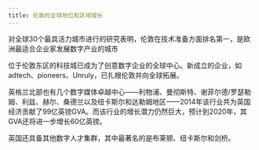 ```yaml
---
title: 伦敦的全球地位和区域增长
---
```


对全球30个最具活力城市进行的研究表明，伦敦在技术准备方面排名第一，是欧洲最适合企业家发展数字产业的城市

位于伦敦东区的科技城已成为了创意数字企业的全球中心。新成立的企业，如adtech、pioneers、Unruly，已扎根伦敦并向全球拓展。

英格兰北部也有几个数字媒体卓越中心——利物浦、曼彻斯特、谢菲尔德/罗瑟勒姆、利兹、赫尔、桑德兰以及纽卡斯尔和达勒姆地区——2014年该行业共为英国经济贡献了99亿英镑GVA。而该行业的增长潜力仍然巨大，预计到2020年，其GVA还将进一步增长60亿英镑。

英国还具备其他数字人才集群，其中最著名的是布莱顿、纽卡斯尔和剑桥。